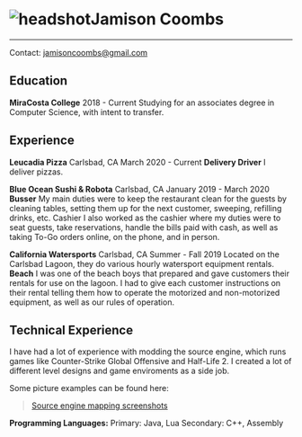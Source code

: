 ![headshot](headshot.jpeg)Jamison Coombs
============

-------------------     ----------------------------
Contact: jamisoncoombs@gmail.com

Education
---------
**MiraCosta College** 2018 - Current
Studying for an associates degree in Computer Science, with intent to transfer.

Experience
----------
**Leucadia Pizza**
Carlsbad, CA
March 2020 - Current
**Delivery Driver**
I deliver pizzas.

**Blue Ocean Sushi & Robota**
Carlsbad, CA
January 2019 - March 2020
**Busser**
My main duties were to keep the restaurant clean for the guests by cleaning tables, setting them up for the next customer, sweeping, refilling drinks, etc.
Cashier
I also worked as the cashier where my duties were to seat guests, take reservations, handle the bills paid with cash, as well as taking To-Go orders online, on the phone, and in person.

**California Watersports**
Carlsbad, CA
Summer - Fall 2019
Located on the Carlsbad Lagoon, they do various hourly watersport equipment rentals.
**Beach**
I was one of the beach boys that prepared and gave customers their rentals for use on the lagoon.
I had to give each customer instructions on their rental telling them how to operate the motorized and non-motorized equipment, as well as our rules of operation.


Technical Experience
--------------------
I have had a lot of experience with modding the source engine, which runs games like Counter-Strike Global Offensive and Half-Life 2.
I created a lot of different level designs and game enviroments as a side job.

Some picture examples can be found here: 
<blockquote class="imgur-embed-pub" lang="en" data-id="a/wSabB"  ><a href="//imgur.com/a/wSabB">Source engine mapping screenshots</a></blockquote><script async src="//s.imgur.com/min/embed.js" charset="utf-8"></script>

**Programming Languages:**
Primary: Java, Lua
Secondary: C++, Assembly
